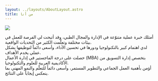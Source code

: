 ```yaml
---
layout: ../layouts/AboutLayout.astro
title: من أنا
---
```

![](/ibrahem%20abdelghany.png)

أمتلك خبرة عملية متنوّعة في الإدارة والمجال الطبي، وقد أتيحت لي الفرصة للعمل في بيئات مختلفة وتعلّمت الكثير من التحديات الواقعية.  
لدي اهتمام كبير بالتكنولوجيا ودورها في تحسين الأداء، وأسعى دائماً لتوظيفها بشكل عملي يخدم الأهداف.  
حصلت على درجة الماجستير في إدارة الأعمال (MBA) بتخصص إدارة التسويق من الأكاديمية العربية للعلوم والتكنولوجيا.  
أؤمن بأهمية العمل الجماعي والتطوير المستمر، وأسعى دائماً للتعلّم والنمو المهني بما ينعكس إيجاباً على النتائج.